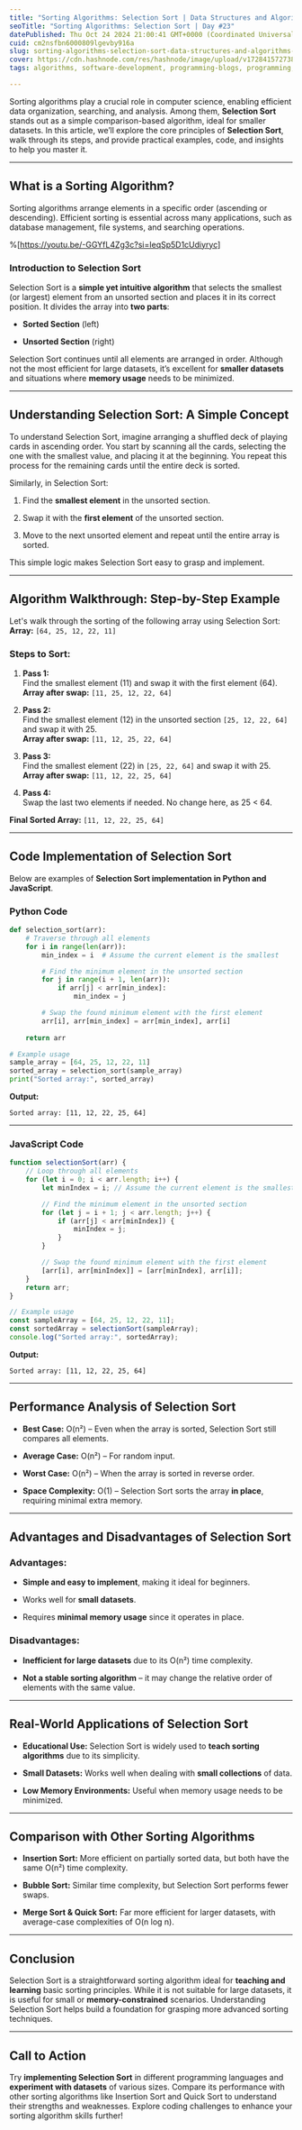 ```yaml
---
title: "Sorting Algorithms: Selection Sort | Data Structures and Algorithms Day #23"
seoTitle: "Sorting Algorithms: Selection Sort | Day #23"
datePublished: Thu Oct 24 2024 21:00:41 GMT+0000 (Coordinated Universal Time)
cuid: cm2nsfbn6000809lgevby916a
slug: sorting-algorithms-selection-sort-data-structures-and-algorithms-day-23
cover: https://cdn.hashnode.com/res/hashnode/image/upload/v1728415727386/b085ad51-028b-45e9-9587-208c92e69201.png
tags: algorithms, software-development, programming-blogs, programming, java, javascript, python, web-development, data-structures, webdev, beginner, beginners, software-engineering, programming-languages, wemakedevs

---
```


Sorting algorithms play a crucial role in computer science, enabling efficient data organization, searching, and analysis. Among them, **Selection Sort** stands out as a simple comparison-based algorithm, ideal for smaller datasets. In this article, we’ll explore the core principles of **Selection Sort**, walk through its steps, and provide practical examples, code, and insights to help you master it.

---

## **What is a Sorting Algorithm?**

Sorting algorithms arrange elements in a specific order (ascending or descending). Efficient sorting is essential across many applications, such as database management, file systems, and searching operations.

%[https://youtu.be/-GGYfL4Zg3c?si=IeqSp5D1cUdiyryc] 

### **Introduction to Selection Sort**

Selection Sort is a **simple yet intuitive algorithm** that selects the smallest (or largest) element from an unsorted section and places it in its correct position. It divides the array into **two parts**:

* **Sorted Section** (left)
    
* **Unsorted Section** (right)
    

Selection Sort continues until all elements are arranged in order. Although not the most efficient for large datasets, it’s excellent for **smaller datasets** and situations where **memory usage** needs to be minimized.

---

## **Understanding Selection Sort: A Simple Concept**

To understand Selection Sort, imagine arranging a shuffled deck of playing cards in ascending order. You start by scanning all the cards, selecting the one with the smallest value, and placing it at the beginning. You repeat this process for the remaining cards until the entire deck is sorted.

Similarly, in Selection Sort:

1. Find the **smallest element** in the unsorted section.
    
2. Swap it with the **first element** of the unsorted section.
    
3. Move to the next unsorted element and repeat until the entire array is sorted.
    

This simple logic makes Selection Sort easy to grasp and implement.

---

## **Algorithm Walkthrough: Step-by-Step Example**

Let's walk through the sorting of the following array using Selection Sort:  
**Array:** `[64, 25, 12, 22, 11]`

### **Steps to Sort:**

1. **Pass 1:**  
    Find the smallest element (11) and swap it with the first element (64).  
    **Array after swap:** `[11, 25, 12, 22, 64]`
    
2. **Pass 2:**  
    Find the smallest element (12) in the unsorted section `[25, 12, 22, 64]` and swap it with 25.  
    **Array after swap:** `[11, 12, 25, 22, 64]`
    
3. **Pass 3:**  
    Find the smallest element (22) in `[25, 22, 64]` and swap it with 25.  
    **Array after swap:** `[11, 12, 22, 25, 64]`
    
4. **Pass 4:**  
    Swap the last two elements if needed. No change here, as 25 &lt; 64.
    

**Final Sorted Array:** `[11, 12, 22, 25, 64]`

---

## **Code Implementation of Selection Sort**

Below are examples of **Selection Sort implementation in Python and JavaScript**.

### **Python Code**

```python
def selection_sort(arr):
    # Traverse through all elements
    for i in range(len(arr)):
        min_index = i  # Assume the current element is the smallest

        # Find the minimum element in the unsorted section
        for j in range(i + 1, len(arr)):
            if arr[j] < arr[min_index]:
                min_index = j

        # Swap the found minimum element with the first element
        arr[i], arr[min_index] = arr[min_index], arr[i]
    
    return arr

# Example usage
sample_array = [64, 25, 12, 22, 11]
sorted_array = selection_sort(sample_array)
print("Sorted array:", sorted_array)
```

**Output:**

```plaintext
Sorted array: [11, 12, 22, 25, 64]
```

---

### **JavaScript Code**

```javascript
function selectionSort(arr) {
    // Loop through all elements
    for (let i = 0; i < arr.length; i++) {
        let minIndex = i; // Assume the current element is the smallest

        // Find the minimum element in the unsorted section
        for (let j = i + 1; j < arr.length; j++) {
            if (arr[j] < arr[minIndex]) {
                minIndex = j;
            }
        }

        // Swap the found minimum element with the first element
        [arr[i], arr[minIndex]] = [arr[minIndex], arr[i]];
    }
    return arr;
}

// Example usage
const sampleArray = [64, 25, 12, 22, 11];
const sortedArray = selectionSort(sampleArray);
console.log("Sorted array:", sortedArray);
```

**Output:**

```plaintext
Sorted array: [11, 12, 22, 25, 64]
```

---

## **Performance Analysis of Selection Sort**

* **Best Case:** O(n²) – Even when the array is sorted, Selection Sort still compares all elements.
    
* **Average Case:** O(n²) – For random input.
    
* **Worst Case:** O(n²) – When the array is sorted in reverse order.
    
* **Space Complexity:** O(1) – Selection Sort sorts the array **in place**, requiring minimal extra memory.
    

---

## **Advantages and Disadvantages of Selection Sort**

### **Advantages:**

* **Simple and easy to implement**, making it ideal for beginners.
    
* Works well for **small datasets**.
    
* Requires **minimal memory usage** since it operates in place.
    

### **Disadvantages:**

* **Inefficient for large datasets** due to its O(n²) time complexity.
    
* **Not a stable sorting algorithm** – it may change the relative order of elements with the same value.
    

---

## **Real-World Applications of Selection Sort**

* **Educational Use:** Selection Sort is widely used to **teach sorting algorithms** due to its simplicity.
    
* **Small Datasets:** Works well when dealing with **small collections** of data.
    
* **Low Memory Environments:** Useful when memory usage needs to be minimized.
    

---

## **Comparison with Other Sorting Algorithms**

* **Insertion Sort:** More efficient on partially sorted data, but both have the same O(n²) time complexity.
    
* **Bubble Sort:** Similar time complexity, but Selection Sort performs fewer swaps.
    
* **Merge Sort & Quick Sort:** Far more efficient for larger datasets, with average-case complexities of O(n log n).
    

---

## **Conclusion**

Selection Sort is a straightforward sorting algorithm ideal for **teaching and learning** basic sorting principles. While it is not suitable for large datasets, it is useful for small or **memory-constrained** scenarios. Understanding Selection Sort helps build a foundation for grasping more advanced sorting techniques.

---

## **Call to Action**

Try **implementing Selection Sort** in different programming languages and **experiment with datasets** of various sizes. Compare its performance with other sorting algorithms like Insertion Sort and Quick Sort to understand their strengths and weaknesses. Explore coding challenges to enhance your sorting algorithm skills further!